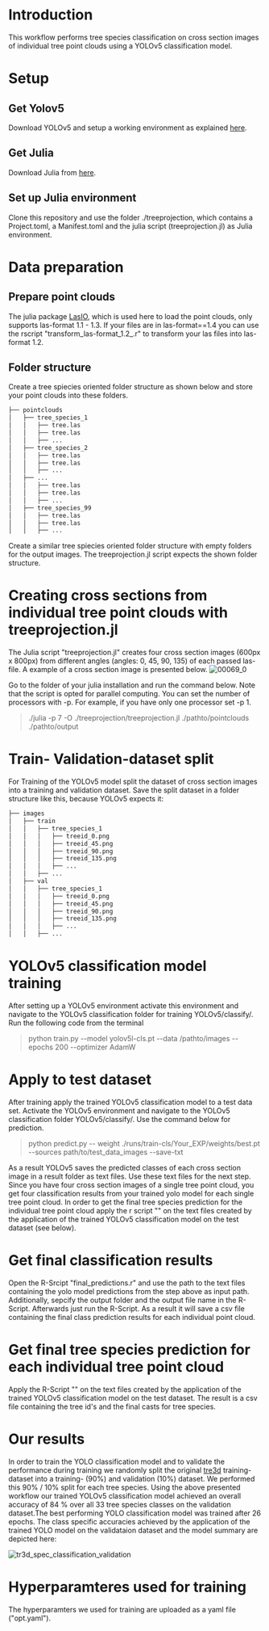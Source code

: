 # Introduction
This workflow performs tree species classification on cross section images of individual tree point clouds using a YOLOv5 classification model. 

# Setup
## Get Yolov5
Download YOLOv5 and setup a working environment as explained [here](https://github.com/ultralytics/yolov5).

## Get Julia
Download Julia from [here](https://julialang.org/downloads/).

## Set up Julia environment
Clone this repository and use the folder ./treeprojection, which contains a Project.toml, a Manifest.toml and the julia script (treeprojection.jl) as Julia environment.

# Data preparation 
## Prepare point clouds
The julia package [LasIO](https://github.com/visr/LasIO.jl), which is used here to load the point clouds, only supports las-format 1.1 - 1.3. If your files are in las-format==1.4 you can use the rscript "transform_las-format_1.2_.r" to transform your las files into las-format 1.2.

## Folder structure
Create a tree spiecies oriented folder structure as shown below and store your point clouds into these folders.

```bash
├── pointclouds
│   ├── tree_species_1
│   │   ├── tree.las
│   │   ├── tree.las
│   │   ├── ...
│   ├── tree_species_2
│   │   ├── tree.las
│   │   ├── tree.las
│   │   ├── ...
│   ├── ...
│   │   ├── tree.las
│   │   ├── tree.las
│   │   ├── ...
│   ├── tree_species_99
│   │   ├── tree.las
│   │   ├── tree.las
│   │   ├── ...
```
Create a similar tree spiecies oriented folder structure with empty folders for the output images. The treeprojection.jl script expects the shown folder structure. 

# Creating cross sections from individual tree point clouds with treeprojection.jl
The Julia script "treeprojection.jl" creates four cross section images (600px x 800px) from different angles (angles: 0, 45, 90, 135) of each passed las-file. A example of a cross section image is presented below.
![00069_0](https://user-images.githubusercontent.com/78412402/226636637-7d45849d-55ef-4d1f-8f39-362403407133.png)

Go to the folder of your julia installation and run the command below. Note that the script is opted for parallel computing. You can set the number of processors with -p. For example, if you have only one processor set -p 1. 

> ./julia -p 7 -O ./treeprojection/treeprojection.jl ./pathto/pointclouds ./pathto/output

# Train- Validation-dataset split
For Training of the YOLOv5 model split the dataset of cross section images into a training and validation dataset.
 Save the split dataset in a folder structure like this, because YOLOv5 expects it:

```bash
├── images
│   ├── train
│   │   ├── tree_species_1
│   │   │   ├── treeid_0.png
│   │   │   ├── treeid_45.png
│   │   │   ├── treeid_90.png
│   │   │   ├── treeid_135.png
│   │   │   ├── ...
│   │   ├── ...
│   ├── val
│   │   ├── tree_species_1
│   │   │   ├── treeid_0.png
│   │   │   ├── treeid_45.png
│   │   │   ├── treeid_90.png
│   │   │   ├── treeid_135.png
│   │   │   ├── ...
│   │   ├── ...

```

# YOLOv5 classification model training
After setting up a YOLOv5 environment activate this environment and navigate to the YOLOv5 classification folder for training YOLOv5/classify/.
Run the following code from the terminal

> python train.py --model yolov5l-cls.pt --data /pathto/images --epochs 200 --optimizer AdamW

# Apply to test dataset
After training apply the trained YOLOv5 classification model to a test data set. Activate the YOLOv5 environment and navigate to the YOLOv5 classification folder YOLOv5/classify/. Use the command below for prediction.

> python predict.py -- weight ./runs/train-cls/Your_EXP/weights/best.pt --sources path/to/test_data_images --save-txt

As a result YOLOv5 saves the predicted classes of each cross section image in a result folder as text files. Use these text files for the next step. Since you have four cross section images of a single tree point cloud, you get four classification results from your trained yolo model for each single tree point cloud. In order to get the final tree species prediction for the individual tree point cloud apply the r script "" on the text files created by the application of the trained YOLOv5 classification model on the test dataset (see below). 

# Get final classification results
Open the R-Srcipt "final_predictions.r" and use the path to the text files containing the yolo model predictions from the step above as input path. Additionally, sepcify the output folder and the output file name in the R-Script. Afterwards just run the R-Script. As a result it will save a csv file containing the final class prediction results for each individual point cloud.  

# Get final tree species prediction for each individual tree point cloud
Apply the R-Script "" on the text files created by the application of the trained YOLOv5 classification model on the test dataset. The result is a csv file containing the tree id's and the final casts for tree species. 

# Our results
In order to train the YOLO classification model and to validate the performance during training we randomly split the original [tre3d](https://github.com/stefp/Tr3D_species) training-dataset into a training- (90%) and validation (10%) dataset. We performed this 90% / 10% split for each tree species.
Using the above presented workflow our trained YOLOv5 classification model achieved an overall accuracy of 84 % over all 33 tree species classes on the validation dataset.The best performing YOLO classification model was trained after 26 epochs. The class specific accuracies achieved by the application of the trained YOLO model on the validataion dataset and the model summary are depicted here:

![tr3d_spec_classification_validation](https://user-images.githubusercontent.com/78412402/226630824-a4b1ffc8-60a2-4040-95b5-c702de010ff4.png)


# Hyperparamteres used for training 
The hyperparamters we used for training are uploaded as a yaml file ("opt.yaml").


